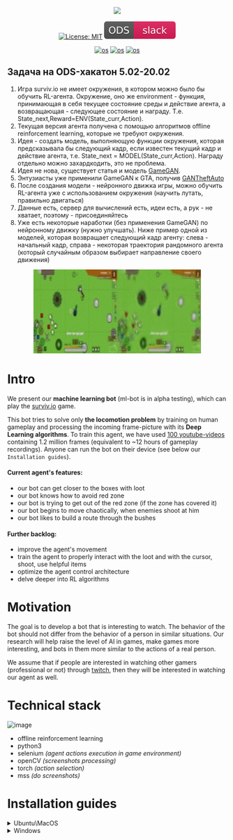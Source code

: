 <div align="center">
  
![](jupyter_demo/temp_result.gif)

[![License: MIT](https://img.shields.io/badge/License-MIT-yellow.svg)](https://opensource.org/licenses/MIT)
[![Slack](./jupyter_demo/slack.svg)](https://opendatascience.slack.com/archives/CJW0A6U78/p1632648992121300?thread_ts=1632648992.121300&cid=CJW0A6U78)

[![os](https://img.shields.io/badge/Linux-passing-success)]()
[![os](https://img.shields.io/badge/MacOS-passing-success)]()
[![os](https://img.shields.io/badge/Windows-passing-success)]()
</div>

## Задача на ODS-хакатон 5.02-20.02
1. Игра surviv.io не имеет окружения, в котором можно было бы обучить RL-агента. Окружение, оно же environment - функция, принимающая в себя текущее состояние среды и действие агента, а возвращающая - следующее состояние и награду. Т.е. State_next,Reward=ENV(State_curr,Action).
2. Текущая версия агента получена с помощью алгоритмов offline reinforcement learning, которые не требуют окружения.
3. Идея - создать модель, выполняющую функции окружения, которая предсказывала бы следующий кадр, если известен текущий кадр и действие агента, т.е. State_next = MODEL(State_curr,Action). Награду отдельно можно захардкодить, это не проблема.
4. Идея не нова, существует статья и модель [GameGAN](https://nv-tlabs.github.io/gameGAN/).
5. Энтузиасты уже применили GameGAN к GTA, получив [GANTheftAuto](https://github.com/Sentdex/GANTheftAuto)
6. После создания модели - нейронного движка игры, можно обучить RL-агента уже с использованием окружения (научить лутать, правильно двигаться)
7. Данные есть, сервер для вычислений есть, идеи есть, а рук - не хватает, поэтому - присоединяйтесь
8. Уже есть некоторые наработки (без применения GameGAN) по нейронному движку (нужно улучшать). Ниже пример одной из моделей, которая возвращает следующий кадр агенту: слева - начальный кадр, справа - некоторая траектория рандомного агента (который случайным образом выбирает направление своего движения)
<div align="center">
  
![](jupyter_demo/neural_engine.gif)
  
</div>

# Intro
We present our **machine learning bot** (ml-bot is in alpha testing), which can play the [surviv.io](https://surviv.io/) game.

This bot tries to solve only **the locomotion problem** by training on human gameplay and processing the incoming frame-picture with its **Deep Learning algorithms**. To train this agent, we have used [100 youtube-videos](for_annotators/video_data) containing 1.2 million frames (equivalent to ~12 hours of gameplay recordings). Anyone can run the bot on their device (see below our `Installation guides`).

#### Current agent's features:
- our bot can get closer to the boxes with loot
- our bot knows how to avoid red zone
- our bot is trying to get out of the red zone (if the zone has covered it)
- our bot begins to move chaotically, when enemies shoot at him
- our bot likes to build a route through the bushes

#### Further backlog:
- improve the agent's movement
- train the agent to properly interact with the loot and with the cursor, shoot, use helpful items
- optimize the agent control architecture
- delve deeper into RL algorithms

# Motivation
The goal is to develop a bot that is interesting to watch. The behavior of the bot should not differ from the behavior of a person in similar situations. Our research will help raise the level of AI in games, make games more interesting, and bots in them more similar to the actions of a real person.

We assume that if people are interested in watching other gamers (professional or not) through [twitch](https://www.twitch.tv/), then they will be interested in watching our agent as well. 

# Technical stack

![image](https://user-images.githubusercontent.com/45121687/135727643-7ea3c139-fa97-47fa-801f-f48e01d524c0.png)

- offline reinforcement learning
- python3
- selenium *(agent actions execution in game environment)*
- openCV *(screenshots processing)*
- torch *(action selection)*
- mss *(do screenshots)*


# Installation guides

<details>
  <summary>Ubuntu\MacOS</summary>
  
  ## Initial usage
  __1. Clone GitHub repository__
  
  ```
  git clone https://github.com/Laggg/ml-bots-surviv.io
  ```

  __2. Download supporting files__

  Download model weights from [here](https://drive.google.com/u/0/uc?id=1l3exfxwT4ZVk1R6V2sxZimTafx1EkNtO&export=download) and chromedriver, that suits your chrome version, from [here](https://chromedriver.chromium.org/downloads) (unzip it, if needed). 

  Locate both files to `./supporting_files/` folder.

  >![image](https://user-images.githubusercontent.com/45121687/134784821-bc12faad-c00f-44de-95d9-af4b6a9e0b34.png)
  
  __3. Create python virtual environment and install requirements.txt__
  
  ```
  cd ml-bots-surviv.io
  python -m venv surviv_env 
  source surviv_env/bin/activate
  pip install -r requirements.txt 
  ```
  <details>
    <summary>possible issues: </summary>
    
    Issue: Could not build wheels for opencv-python which use PEP 517 and cannot be installed directly
    Solution: `pip install --upgrade pip setuptools wheel`
  </details>


  __4. Run the agent__
  ```
  python play.py
  ```
  
  ## Later usage

  __1. Activate python environment__
  ```
  source surviv_env/bin/activate
  ``` 

  __2. Run the agent__
  ```
  python play.py
  ```
</details>

<details>
  <summary>Windows</summary>
  
  ### Before the first launch
  
  **1.** Check that you have `Anaconda3` with `python3`

  **2.** Check that you have `google chrome browser` (our agent supports only chrome)

  ### For the first launch
  
  **0.** Earlier you do 1-2 steps from paragraph **"Before the first launch"**

  **1.** Clone repo by `Anaconda Prompt` or dowland zip-file repo and unzip it
  ```
  git clone https://github.com/Laggg/ml-bots-surviv.io.git
  ```
  **2.** Dowland neural net weights from [source](https://drive.google.com/u/0/uc?id=1l3exfxwT4ZVk1R6V2sxZimTafx1EkNtO&export=download) and put it into `./supporting_files/` folder

  **3.** Dowland driver for your OS and for your chrome version (don't forget to check your google chrome version!) from [link](https://chromedriver.chromium.org/downloads), unzip it and put into `./supporting_files/` folder

  > after 3rd step you can check `./supporting_files/` folder:
  >> ![image](https://user-images.githubusercontent.com/45121687/134749881-a239f8be-ce69-41d3-9988-21e1083e3e3e.png)

  **4.** Open Anaconda prompt inside repo-folder
  > example:
  >> ![image](https://user-images.githubusercontent.com/45121687/134750475-d2ce7f57-c692-4fa6-8441-b90f7117a502.png)

  **5.** Create a virtual environment for this project
  ```
  python –m venv surviv_env
  ```
  **6.** Activate created virtual environment
  ```
  cd surviv_env/scripts && activate && cd ../../
  ```
  **7.** Install all required libraries
  ```
  pip install -r requirements.txt
  ```
  **8.** Launch the agent into the game!
  ```
  python play.py
  ```
  **9.** After all you can deactivate virtual env and close `Anaconda prompt` window

  ### For the second+ launch
  
  **0.** Earlier you do 1-9 steps from paragraph **"For the first launch"**

  **1.** Open `Anaconda prompt` inside repo-folder

  **2.** ```cd surviv_env/scripts && activate && cd ../../```

  **3.** ```python play.py```

  **4.** After all you can close deactivate virtual env and close `Anaconda prompt` window
  
</details>
